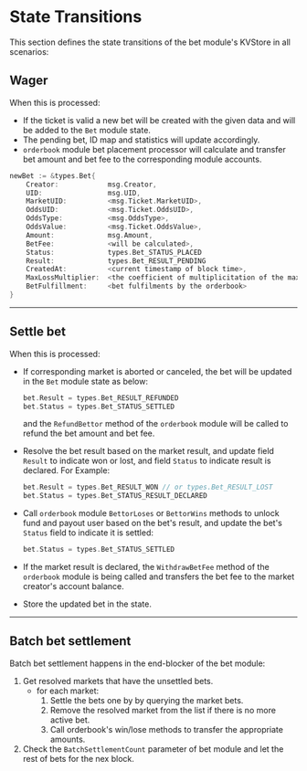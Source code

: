 # **State Transitions**

This section defines the state transitions of the bet module's KVStore in all scenarios:

## **Wager**

When this is processed:

- If the ticket is valid a new bet will be created with the given data and will be added to the `Bet` module state.
- The pending bet, ID map and statistics will update accordingly.
- `orderbook` module bet placement processor will calculate and transfer bet amount and bet fee to the corresponding module accounts.

```go
newBet := &types.Bet{
    Creator:            msg.Creator,
    UID:                msg.UID,
    MarketUID:          <msg.Ticket.MarketUID>,
    OddsUID:            <msg.Ticket.OddsUID>,
    OddsType:           <msg.OddsType>,
    OddsValue:          <msg.Ticket.OddsValue>,
    Amount:             msg.Amount,
    BetFee:             <will be calculated>,
    Status:             types.Bet_STATUS_PLACED
    Result:             types.Bet_RESULT_PENDING
    CreatedAt:          <current timestamp of block time>,
    MaxLossMultiplier:  <the coefficient of multiplicitation of the maximum loss>,
    BetFulfillment:     <bet fulfilments by the orderbook>
}
```

---

## **Settle bet**

When this  is processed:

- If corresponding market is aborted or canceled, the bet will be updated in the `Bet` module state as below:

    ```go
    bet.Result = types.Bet_RESULT_REFUNDED
    bet.Status = types.Bet_STATUS_SETTLED
    ```

    and the `RefundBettor` method of the `orderbook` module will be called to refund the bet amount and bet fee.

- Resolve the bet result based on the market result, and update field `Result` to indicate won or lost, and field `Status` to indicate result is declared. For Example:

    ```go
    bet.Result = types.Bet_RESULT_WON // or types.Bet_RESULT_LOST
    bet.Status = types.Bet_STATUS_RESULT_DECLARED
    ```

- Call `orderbook` module `BettorLoses` or `BettorWins` methods to unlock fund and payout user based on the bet's result, and update the bet's `Status` field to indicate it is settled:

    ```go
    bet.Status = types.Bet_STATUS_SETTLED
    ```

- If the market result is declared, the `WithdrawBetFee` method of the `orderbook` module is being called and transfers the bet fee to the market creator's account balance.
- Store the updated bet in the state.

---

## **Batch bet settlement**

Batch bet settlement happens in the end-blocker of the bet module:

1. Get resolved markets that have the unsettled bets.
    - for each market:
        1. Settle the bets one by by querying the market bets.
        2. Remove the resolved market from the list if there is no more active bet.
        3. Call orderbook's win/lose methods to transfer the appropriate amounts.
2. Check the `BatchSettlementCount` parameter of bet module and let the rest of bets for the nex block.

